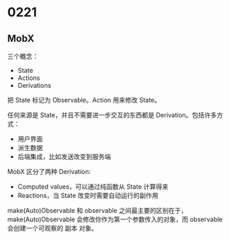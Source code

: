 # 0221

## MobX

三个概念：   

- State
- Actions
- Derivations

把 State 标记为 Observable。Action 用来修改 State。    

任何来源是 State，并且不需要进一步交互的东西都是 Derivation。包括许多方式：   

- 用户界面
- 派生数据
- 后端集成，比如发送改变到服务端     

MobX 区分了两种 Derivation:   

- Computed values，可以通过纯函数从 State 计算得来
- Reactions，当 State 改变时需要自动运行的副作用    

make(Auto)Observable 和 observable 之间最主要的区别在于，make(Auto)Observable 会修改你作为第一个参数传入的对象，而 observable 会创建一个可观察的 副本 对象。    

